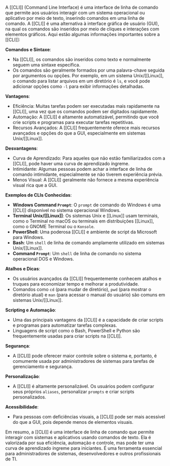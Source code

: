 A [[CLI]] (Command Line Interface) é uma interface de linha de comando que permite aos usuários interagir com um sistema operacional ou aplicativo por meio de texto, inserindo comandos em uma linha de comando. A [[CLI]] é uma alternativa à interface gráfica de usuário (GUI), na qual os comandos são inseridos por meio de cliques e interações com elementos gráficos. Aqui estão algumas informações importantes sobre a [[CLI]]:

**Comandos e Sintaxe**:

- Na [[CLI]], os comandos são inseridos como texto e normalmente seguem uma sintaxe específica.
- Os comandos são geralmente formados por uma palavra-chave seguida por argumentos ou opções. Por exemplo, em um sistema Unix/[[Linux]], o comando para listar arquivos em um diretório é `ls`, e você pode adicionar opções como `-l` para exibir informações detalhadas.

**Vantagens**:

- Eficiência: Muitas tarefas podem ser executadas mais rapidamente na [[CLI]], uma vez que os comandos podem ser digitados rapidamente.
- Automação: A [[CLI]] é altamente automatizável, permitindo que você crie scripts e programas para executar tarefas repetitivas.
- Recursos Avançados: A [[CLI]] frequentemente oferece mais recursos avançados e opções do que a GUI, especialmente em sistemas Unix/[[Linux]].

**Desvantagens**:

- Curva de Aprendizado: Para aqueles que não estão familiarizados com a [[CLI]], pode haver uma curva de aprendizado íngreme.
- Intimidante: Algumas pessoas podem achar a interface de linha de comando intimidante, especialmente se não tiverem experiência prévia.
- Menos Visual: A [[CLI]] geralmente não fornece a mesma experiência visual rica que a GUI.

**Exemplos de CLIs Conhecidas**:

- **Windows Command `Prompt`**: O `prompt` de comando do Windows é uma [[CLI]] disponível no sistema operacional Windows.
- **Terminal Unix/[[Linux]]**: Os sistemas Unix e [[Linux]] usam terminais, como o Terminal no macOS ou terminais em distribuições [[Linux]], como o GNOME Terminal ou o `Konsole`.
- **PowerShell**: Uma poderosa [[CLI]] e ambiente de script da Microsoft para Windows.
- **Bash**: Um `shell` de linha de comando amplamente utilizado em sistemas Unix/[[Linux]].
- **Command `Prompt`**: Um `shell` de linha de comando no sistema operacional DOS e Windows.

**Atalhos e Dicas**:

- Os usuários avançados da [[CLI]] frequentemente conhecem atalhos e truques para economizar tempo e melhorar a produtividade.
- Comandos como `cd` (para mudar de diretório), `pwd` (para mostrar o diretório atual) e `man` (para acessar o manual do usuário) são comuns em sistemas Unix/[[Linux]].

**Scripting e Automação**:

- Uma das principais vantagens da [[CLI]] é a capacidade de criar scripts e programas para automatizar tarefas complexas.
- Linguagens de script como o Bash, PowerShell e Python são frequentemente usadas para criar scripts na [[CLI]].

**Segurança**:

- A [[CLI]] pode oferecer maior controle sobre o sistema e, portanto, é comumente usada por administradores de sistemas para tarefas de gerenciamento e segurança.

**Personalização**:

- A [[CLI]] é altamente personalizável. Os usuários podem configurar seus próprios `aliases`, personalizar `prompts` e criar scripts personalizados.

**Acessibilidade**:

- Para pessoas com deficiências visuais, a [[CLI]] pode ser mais acessível do que a GUI, pois depende menos de elementos visuais.

Em resumo, a [[CLI]] é uma interface de linha de comando que permite interagir com sistemas e aplicativos usando comandos de texto. Ela é valorizada por sua eficiência, automação e controle, mas pode ter uma curva de aprendizado íngreme para iniciantes. É uma ferramenta essencial para administradores de sistemas, desenvolvedores e outros profissionais de TI.